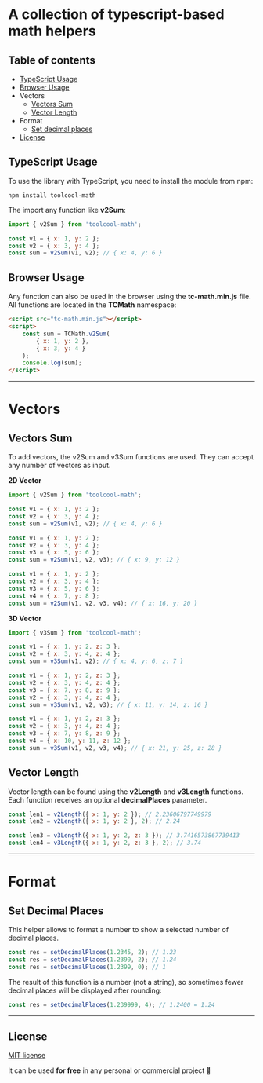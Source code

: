 # A collection of typescript-based math helpers

## Table of contents
- [TypeScript Usage](#typescript-usage)
- [Browser Usage](#browser-usage)
- Vectors
    - [Vectors Sum](#vectors-sum)
    - [Vector Length](#vector-length)
- Format
  - [Set decimal places](#set-decimal-places)
- [License](#license)

## TypeScript Usage

To use the library with TypeScript, you need to install the module from npm:

```
npm install toolcool-math
```

The import any function like **v2Sum**:
```js
import { v2Sum } from 'toolcool-math';

const v1 = { x: 1, y: 2 };
const v2 = { x: 3, y: 4 };
const sum = v2Sum(v1, v2); // { x: 4, y: 6 }
```

## Browser Usage

Any function can also be used in the browser using the **tc-math.min.js** file. All functions are located in the **TCMath** namespace:

```html
<script src="tc-math.min.js"></script>
<script>
    const sum = TCMath.v2Sum(
        { x: 1, y: 2 }, 
        { x: 3, y: 4 }
    );
    console.log(sum);
</script>
```

-----------------------------------------------

# Vectors

## Vectors Sum

To add vectors, the v2Sum and v3Sum functions are used. They can accept any number of vectors as input.

**2D Vector**
```js
import { v2Sum } from 'toolcool-math';

const v1 = { x: 1, y: 2 };
const v2 = { x: 3, y: 4 };
const sum = v2Sum(v1, v2); // { x: 4, y: 6 }

const v1 = { x: 1, y: 2 };
const v2 = { x: 3, y: 4 };
const v3 = { x: 5, y: 6 };
const sum = v2Sum(v1, v2, v3); // { x: 9, y: 12 }

const v1 = { x: 1, y: 2 };
const v2 = { x: 3, y: 4 };
const v3 = { x: 5, y: 6 };
const v4 = { x: 7, y: 8 };
const sum = v2Sum(v1, v2, v3, v4); // { x: 16, y: 20 }
```

**3D Vector**
```js
import { v3Sum } from 'toolcool-math';

const v1 = { x: 1, y: 2, z: 3 };
const v2 = { x: 3, y: 4, z: 4 };
const sum = v3Sum(v1, v2); // { x: 4, y: 6, z: 7 }

const v1 = { x: 1, y: 2, z: 3 };
const v2 = { x: 3, y: 4, z: 4 };
const v3 = { x: 7, y: 8, z: 9 };
const v2 = { x: 3, y: 4, z: 4 };
const sum = v3Sum(v1, v2, v3); // { x: 11, y: 14, z: 16 }

const v1 = { x: 1, y: 2, z: 3 };
const v2 = { x: 3, y: 4, z: 4 };
const v3 = { x: 7, y: 8, z: 9 };
const v4 = { x: 10, y: 11, z: 12 };
const sum = v3Sum(v1, v2, v3, v4); // { x: 21, y: 25, z: 28 }
```

## Vector Length

Vector length can be found using the **v2Length** and **v3Length** functions. Each function receives an optional **decimalPlaces** parameter.

```js
const len1 = v2Length({ x: 1, y: 2 }); // 2.23606797749979
const len2 = v2Length({ x: 1, y: 2 }, 2); // 2.24

const len3 = v3Length({ x: 1, y: 2, z: 3 }); // 3.7416573867739413
const len4 = v3Length({ x: 1, y: 2, z: 3 }, 2); // 3.74
```

-----------------------------------------------

# Format

## Set Decimal Places

This helper allows to format a number to show a selected number of decimal places.

```js
const res = setDecimalPlaces(1.2345, 2); // 1.23
const res = setDecimalPlaces(1.2399, 2); // 1.24
const res = setDecimalPlaces(1.2399, 0); // 1
```

The result of this function is a number (not a string), so sometimes fewer decimal places will be displayed after rounding:

```js
const res = setDecimalPlaces(1.239999, 4); // 1.2400 = 1.24
```

-----------------------------------------------

## License
[MIT license](https://github.com/toolcool-org/toolcool-math/blob/main/LICENSE)

It can be used **for free** in any personal or commercial project :gift: 